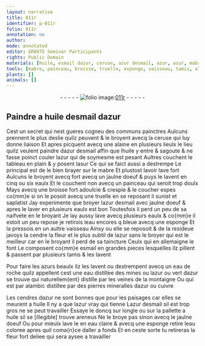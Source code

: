 ```yaml
---
layout: narrative
title: 011r
identifier: p-011r
folio: 011r
annotation: no
author:
mode: annotated
editor: GR8975 Seminar Participants
rights: Public Domain
materials: [huile, esmail dazur, ceruse, azur desmail, azur, asur, mabre, jaulne doeuf, eaulx, eau, cendre, esmail, azurs, eau de roche, vert dazur, cuivre, cendres dazur, eau coloree]
tools: [mabre, painceau, broisse, truelle, esponge, vaisseau, tamis, alambic]
plants: []
animals: []
---
```


<div class="folio" align="center">- - - - - <a href="http://gallica.bnf.fr/ark:/12148/btv1b10500001g/f27.image" target="_blank"><img src="https://cu-mkp.github.io/2017-workshop-edition/assets/photo-icon.png" alt="folio image: " style="display:inline-block; margin-bottom:-3px;"/>011r</a> - - - - - </div>  
  

## Paindre a <span class="m">huile</span> d<span class="m">esmail dazur</span>

 
 Cest un secret qui nest gueres cogneu des communs <span class="pro">painctres</span>
 Aulcuns prennent le plus deslie quilz peuvent & le broyent avecq la
 <span class="m">ceruse</span> qui luy donne liaison Et apres picquent avecq une alaine
 en plusieurs lieulx le lieu quilz veulent paindre d<span class="m">azur desmail</span>
 affin que l<span class="m">huile</span> y entre & sagoute & ne fasse poinct couler l<span class="m">azur</span>
 qui de soymesme est pesant Aultres couchent le tableau en plain
 & y posent l<span class="m">asur</span> Ce qui se faict aussi a destrempe Le principal
 est de le bien brayer sur le <span class="m"><span class="tl">mabre</span></span> Et plustost lavoir lave fort
 Aulcuns le broyent avecq fort avecq un <span class="m">jaulne doeuf</span> & puys le
 lavent en cinq ou six eaulx Et le couchent non avecq un <span class="tl">painceau</span>
 qui seroit trop doulx Mays avecq une <span class="tl">broisse</span> fort adoulcie &
 crespie & le coucher espes co{mm}e si on le posoit avecq une <span class="tl">truelle</span>
 en se reposant il sunist et saplatist Jay experimente que broyer
 l<span class="m">azur desmail</span> avec <span class="m">jaulne doeuf</span> & apres le laver en plusieurs
 <span class="m">eaulx</span> est bon Toutesfois il perd un peu de sa naifvete en le
 broyant Je lay aussy lave avecq plusieurs <span class="m">eaulx</span> & co{mm}e il estoit
 un peu repose je retirois l<span class="m">eau</span> encores q bleue avecq une <span class="tl">esponge</span>
 Et la pressois en un aultre <span class="tl">vaisseau</span> Ainsy ou elle se reposoit & de la resideue javoys la <span class="m">cendre</span>
 la fleur et le plus subtil de l<span class="m">azur</span> sans le broyer qui est
 le meilleur car en le broyant il perd de sa taincture Ceulx qui
 en <span class="pl">allemaigne</span> le font Le composent co{mm}e <span class="m">esmail</span> en grandes
 pieces lesquelles ilz pillent & passent par plusieurs <span class="tl">tamis</span> &
 les lavent
 
Pour faire les <span class="m">azurs</span> beaulx ilz les lavent ou destrempent
 avecq un <span class="m">eau de roche</span> quilz appellent cest une <span class="m">eau</span> distillee
 des mines ou l<span class="m">azur</span> ou <span class="m">vert dazur</span> se trouve qui naturellem{ent}
 distille par les veines de la montaigne Ou qui est par
 <span class="tl">alambic</span> distillee par des pierres mineralles d<span class="m">azur</span> ou
 <span class="m">cuivre</span>
 
Les <span class="m">cendres dazur</span> ne sont bonnes que pour les paisages car elles
 se meurent a <span class="m">huile</span> Il ny a que l<span class="m">azur</span> vray qui tienne L<span class="m">azur desmail</span>
 sil est trop gros ne se peut travailler Essaye le doncq sur l<span class="bp">ongle</span>
 ou sur la pallette a <span class="m">huile</span> sil se [illegible] trouve areneus Ne le broye pas
 sinon avecq le <span class="m">jaulne doeuf</span> Ou pour mieulx lave le en <span class="m">eau</span>
 claire & avecq une <span class="tl">esponge</span> retire l<span class="m">eau coloree</span> apres quil coma{n}ce
 daller a fonds Et en ceste sorte tu retireras la fleur fort deliee
 qui sera aysee a travailler
 
